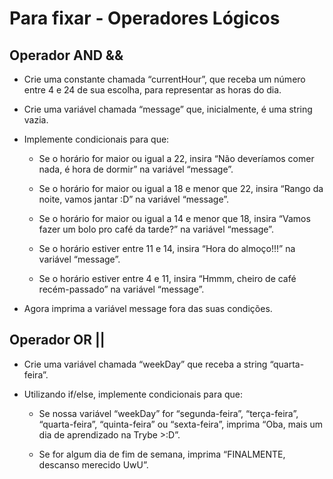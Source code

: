 # Para fixar - Operadores Lógicos

## Operador AND &&

- Crie uma constante chamada “currentHour”, que receba um número entre 4 e 24 de sua escolha, para representar as horas do dia.

- Crie uma variável chamada “message” que, inicialmente, é uma string vazia.

- Implemente condicionais para que:

  - Se o horário for maior ou igual a 22, insira “Não deveríamos comer nada, é hora de dormir” na variável “message”.

  - Se o horário for maior ou igual a 18 e menor que 22, insira “Rango da noite, vamos jantar :D” na variável “message”.

  - Se o horário for maior ou igual a 14 e menor que 18, insira “Vamos fazer um bolo pro café da tarde?” na variável “message”.

  - Se o horário estiver entre 11 e 14, insira “Hora do almoço!!!” na variável “message”.

  - Se o horário estiver entre 4 e 11, insira “Hmmm, cheiro de café recém-passado” na variável “message”.

- Agora imprima a variável message fora das suas condições.

## Operador OR ||

- Crie uma variável chamada “weekDay” que receba a string “quarta-feira”.

- Utilizando if/else, implemente condicionais para que:

  - Se nossa variável “weekDay” for “segunda-feira”, “terça-feira”, “quarta-feira”, “quinta-feira” ou “sexta-feira”, imprima “Oba, mais um dia de aprendizado na Trybe >:D”.

  - Se for algum dia de fim de semana, imprima “FINALMENTE, descanso merecido UwU”.
